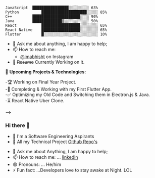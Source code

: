 <!-- 


### Hey there <img src="https://media.giphy.com/media/hvRJCLFzcasrR4ia7z/giphy.gif" width="25px">

<a href="https://twitter.com/imabhisht">
  <img align="left" alt="Abhisht | Twitter" width="22px" src="https://raw.githubusercontent.com/peterthehan/peterthehan/master/assets/twitter.svg" />
</a>
<a href="https://www.linkedin.com/in/imabhisht/">
  <img align="left" alt="Abhisht's LinkedIN" width="22px" src="https://raw.githubusercontent.com/peterthehan/peterthehan/master/assets/linkedin.svg" />
</a>
<br/>


<br>

Hi, I'm Abhisht Chouhan, a self-taught Software Developer and Full Stack Web Developer from India. My passion for software lies with dreaming up ideas and making them come true with elegant interfaces. I take great care in the experience, architecture, and code quality of the things I build. 

Also I'm a Competitive Programmer and i keep posting Problem solving questions Solution on my Repo.

**Top Projects:**  
 - Signify Cloud Messaging  E2EE Chat Application Platform 
 - Database Management System ADMIN CONTROL PANEL [GUI]
 - Clonning Web Applications [Google Search, NetFlix, Twitter, etc]
 - YouTube Video Downloader [GUI]
 - Java Games [Jframe & JavaFX]
 - Python OpenVision
 - etc...

  <img align="right" alt="GIF" src="https://github.com/abhisheknaiidu/abhisheknaiidu/blob/master/code.gif?raw=true" width="500" height="320" />


**Technologies and Tools:**  

<code><img height="20" src="https://raw.githubusercontent.com/github/explore/80688e429a7d4ef2fca1e82350fe8e3517d3494d/topics/javascript/javascript.png"></code>
<code><img height="20" src="https://github.com/github/explore/blob/main/topics/typescript/typescript.png?raw=true"></code>
<code><img height="20" src="https://raw.githubusercontent.com/github/explore/80688e429a7d4ef2fca1e82350fe8e3517d3494d/topics/python/python.png"></code>
<code><img height="20" src="https://raw.githubusercontent.com/github/explore/80688e429a7d4ef2fca1e82350fe8e3517d3494d/topics/react/react.png"></code>
<code><img height="20" src="https://github.com/github/explore/blob/main/topics/redux/redux.png?raw=true"></code>
<code><img height="20" src="https://github.com/github/explore/blob/main/topics/nextjs/nextjs.png?raw=true"></code>
<code><img height="20" src="https://github.com/github/explore/blob/main/topics/flutter/flutter.png?raw=true"></code>
<code><img height="20" src="https://raw.githubusercontent.com/github/explore/5c058a388828bb5fde0bcafd4bc867b5bb3f26f3/topics/graphql/graphql.png"></code>
<code><img height="20" src="https://raw.githubusercontent.com/github/explore/80688e429a7d4ef2fca1e82350fe8e3517d3494d/topics/nodejs/nodejs.png"></code>
<code><img height="20" src="https://raw.githubusercontent.com/github/explore/80688e429a7d4ef2fca1e82350fe8e3517d3494d/topics/cpp/cpp.png"></code>
<code><img height="20" src="https://raw.githubusercontent.com/github/explore/80688e429a7d4ef2fca1e82350fe8e3517d3494d/topics/mysql/mysql.png"></code>
<code><img height="20" src="https://raw.githubusercontent.com/github/explore/80688e429a7d4ef2fca1e82350fe8e3517d3494d/topics/firebase/firebase.png"></code>
<code><img height="20" src="https://github.com/github/explore/blob/main/topics/google-cloud/google-cloud.png?raw=true"></code>
<code><img height="20" src="https://raw.githubusercontent.com/github/explore/80688e429a7d4ef2fca1e82350fe8e3517d3494d/topics/git/git.png"></code>
<code><img height="20" src="https://github.com/github/explore/blob/main/topics/aws/aws.png?raw=true"></code>
<code><img height="20" src="https://github.com/github/explore/blob/main/topics/java/java.png?raw=true"></code>
<code><img height="20" src="https://github.com/github/explore/blob/main/topics/javafx/javafx.png?raw=true"></code>
<code><img height="20" src="https://github.com/github/explore/blob/main/topics/electron/electron.png?raw=true"></code>
<code><img height="20" src="https://github.com/github/explore/blob/main/topics/django/django.png?raw=true"></code>
<code><img height="20" src="https://github.com/github/explore/blob/main/topics/qt/qt.png?raw=true"></code>

📊 **My Skill:**
<!--START_SECTION:waka-->
```text
JavaScript 	████████████████░░░░░░░░░ 63% 
Python      	████████████████████░░░░░ 85% 
C++       	█████████████████████░░░░ 90% 
Java    	█████████████▒░░░░░░░░░░░ 50% 
React       	█████████████████░░░░░░░░ 65%
React Native    █████████████████░░░░░░░░ 65% 
Flutter     	█░░░░░░░░░░░░░░░░░░░░░░░░ 10% 
```
<!--END_SECTION:waka-->

- 💬 Ask me about anything, I am happy to help;
- 📫 How to reach me:
	-  [@imabhisht](https://instagram.com/imabhisht) on Instagram
- 📝 ~~Resume~~ Currently Working on it.



🚧 **Upcoming Projects & Technologies:**
<!-- TODO-IST:START -->

 

-🏆  Working on Final Year Project.  <br>
   -🌸  Completing & Working with my First Flutter App.<br>
   -✅ 	Optimizing my Old Code and Switching them in Electron.js & Java. <br>
   -⏳  React Native Uber Clone.<br>

<!-- TODO-IST:END -->




 -->
 
 
 ### Hi there 👋

- 🔭 I'm a Software Engineering Aspirants 
- 🌱 All my Technical Project [Github Repo's](https://github.com/imabhisht?tab=repositories)
<!-- - 👯 I’m looking to collaborate on ... Android -->
<!-- - 🤔 I’m looking for help with ... Firebase, MongoDB -->
- 💬 Ask me about Anything, I am happy to help;
- 📫 How to reach me: ... [linkedin](https://www.linkedin.com/in/imabhisht/)
- 😄 Pronouns: ... He/him
- ⚡ Fun fact: ...Developers love to stay awake at Night. LOL
